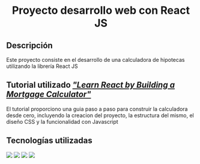 <h1 align="center">Proyecto desarrollo web con React JS</h1>

<h2> Descripción</h2>
Este proyecto consiste en el desarrollo de una calculadora de hipotecas utilizando la librería React JS

<h2> Tutorial utilizado <em><a href="https://www.freecodecamp.org/news/react-mortgage-calculator-tutorial-for-beginners/">"Learn React by Building a Mortgage Calculator"</a></em></h2>

El tutorial proporciono una guia paso a paso para construir la calculadora desde cero, incluyendo la creacion del proyecto, la estructura del mismo, el diseño CSS y la funcionalidad con Javascript



<h2>Tecnologías utilizadas</h2>
<img src="https://img.shields.io/badge/HTML5-E34F26?style=for-the-badge&logo=html5&logoColor=white">&nbsp;<img src="https://img.shields.io/badge/CSS3-1572B6?style=for-the-badge&logo=css3&logoColor=white">&nbsp;<img src="https://img.shields.io/badge/JavaScript-F7DF1E?style=for-the-badge&logo=javascript&logoColor=black">&nbsp;<img src="https://img.shields.io/badge/React-20232A?style=for-the-badge&logo=react&logoColor=61DAFB"/>
